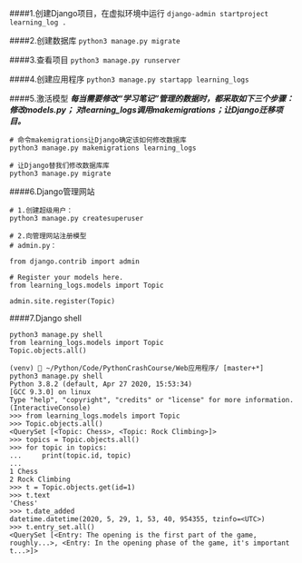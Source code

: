 ####1.创建Django项目，在虚拟环境中运行
```django-admin startproject learning_log .```

####2.创建数据库
```python3 manage.py migrate```

####3.查看项目
```python3 manage.py runserver```

####4.创建应用程序
```python3 manage.py startapp learning_logs```

####5.激活模型
***每当需要修改“学习笔记”管理的数据时，都采取如下三个步骤：修改models.py；
对learning_logs调用makemigrations；让Django迁移项目。***
```
# 命令makemigrations让Django确定该如何修改数据库
python3 manage.py makemigrations learning_logs

# 让Django替我们修改数据库库
python3 manage.py migrate
```

####6.Django管理网站
```
# 1.创建超级用户：
python3 manage.py createsuperuser

# 2.向管理网站注册模型
# admin.py：

from django.contrib import admin

# Register your models here.
from learning_logs.models import Topic

admin.site.register(Topic)

```

####7.Django shell
```
python3 manage.py shell
from learning_logs.models import Topic
Topic.objects.all()

(venv)  ~/Python/Code/PythonCrashCourse/Web应用程序/ [master+*] python3 manage.py shell                 
Python 3.8.2 (default, Apr 27 2020, 15:53:34) 
[GCC 9.3.0] on linux
Type "help", "copyright", "credits" or "license" for more information.
(InteractiveConsole)
>>> from learning_logs.models import Topic
>>> Topic.objects.all()
<QuerySet [<Topic: Chess>, <Topic: Rock Climbing>]>
>>> topics = Topic.objects.all()
>>> for topic in topics:
...     print(topic.id, topic)
... 
1 Chess
2 Rock Climbing
>>> t = Topic.objects.get(id=1)
>>> t.text
'Chess'
>>> t.date_added
datetime.datetime(2020, 5, 29, 1, 53, 40, 954355, tzinfo=<UTC>)
>>> t.entry_set.all()
<QuerySet [<Entry: The opening is the first part of the game, roughly...>, <Entry: In the opening phase of the game, it's important t...>]>

```
